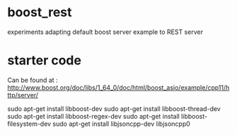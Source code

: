 # boost_rest
experiments adapting default boost server example to REST server

# starter code
Can be found at : http://www.boost.org/doc/libs/1_64_0/doc/html/boost_asio/example/cpp11/http/server/

sudo apt-get install libboost-dev
sudo apt-get install libboost-thread-dev
sudo apt-get install libboost-regex-dev
sudo apt-get install libboost-filesystem-dev
sudo apt-get install libjsoncpp-dev libjsoncpp0
